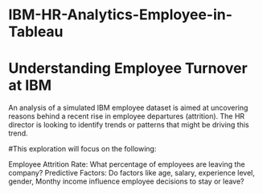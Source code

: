 # IBM-HR-Analytics-Employee-in-Tableau

# Understanding Employee Turnover at IBM

An analysis of a simulated IBM employee dataset is aimed at uncovering reasons behind a recent rise in employee departures (attrition). The HR director is looking to identify trends or patterns that might be driving this trend.

#This exploration will focus on the following:

Employee Attrition Rate: What percentage of employees are leaving the company?
Predictive Factors: Do factors like age, salary, experience level, gender, Monthy income influence employee decisions to stay or leave?
